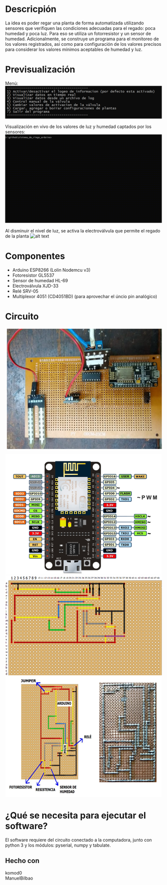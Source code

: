 # Descricpión
La idea es poder regar una planta de forma automatizada utilizando sensores que verifiquen las condiciones adecuadas para el regado: poca humedad y poca luz. Para eso se utiliza un fotorresistor y un sensor de humedad. Adicionalmente, se construye un programa para el monitoreo de los valores registrados, asi como para configuración de los valores precisos para considerar los valores mínimos aceptables de humedad y luz.

# Previsualización
Menú:
![alt text](media/menu.png)

Visualización en vivo de los valores de luz y humedad captados por los sensores:
![alt text](media/arduino1.gif)

Al disminuir el nivel de luz, se activa la electroválvula que permite el regado de la planta
![alt text](media/arduino2.gif)

# Componentes
- Arduino ESP8266 (Lolin Nodemcu v3)
- Fotoresistor GL5537
- Sensor de humedad HL-69
- Electroválvula XJD-33
- Relé SRV-05
- Multiplexor 4051 (CD4051BD) (para aprovechar el úncio pin analógico) 

# Circuito
![alt text](media/circuito1.png)

![alt text](media/pinout.jpg)
![alt text](media/placa2.png)
![alt text](media/placa1.png)

# ¿Qué se necesita para ejecutar el software?
El software requiere del circuito conectado a la computadora, junto con python 3 y los módulos: pyserial, numpy y tabulate. 

## Hecho con
komod0   
ManuelBilbao   
 
